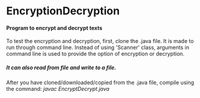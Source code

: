 <h1>EncryptionDecryption</h1>
<h4>Program to encrypt and decrypt texts</h4>

To test the encryption and decryption, first, clone the .java file. 
It is made to run through command line. Instead of using 'Scanner' class, 
arguments in command line is used to provide the option of encryption or decryption.
<h5>It can also read from file and write to a file.</h5>


After you have cloned/downloaded/copied from the .java file, compile using the command: 
<i>javac EncryptDecrypt.java</i>
